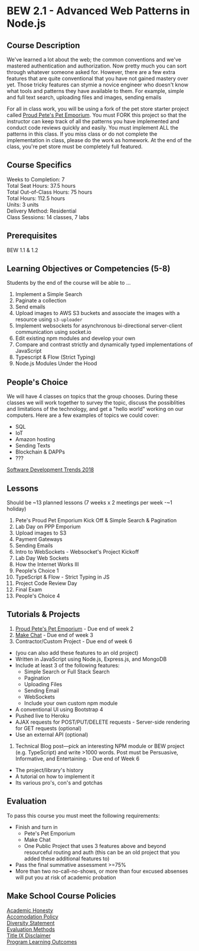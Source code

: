# BEW 2.1 - Advanced Web Patterns in Node.js

## Course Description

We've learned a lot about the web; the common conventions and we've mastered authentication and authorization. Now pretty much you can sort through whatever someone asked for. However, there are a few extra features that are quite conventional that you have not gained mastery over yet. Those tricky features can stymie a novice engineer who doesn't know what tools and patterns they have available to them. For example, simple and full text search, uploading files and images, sending emails

For all in class work, you will be using a fork of the pet store starter project called [Proud Pete's Pet Emporium](https://github.com/Product-College-Labs/petes-pets). You must FORK this project so that the instructor can keep track of all the patterns you have implemented and conduct code reviews quickly and easily. You must implement ALL the patterns in this class. If you miss class or do not complete the implementation in class, please do the work as homework. At the end of the class, you're pet store must be completely full featured.

## Course Specifics

Weeks to Completion:  7 <br>
Total Seat Hours:  37.5 hours <br>
Total Out-of-Class Hours: 75 hours <br>
Total Hours: 112.5 hours <br>
Units:  3 units <br>
Delivery Method:  Residential <br>
Class Sessions:  14 classes, 7 labs

## Prerequisites

BEW 1.1 & 1.2

## Learning Objectives or Competencies (5-8)

Students by the end of the course will be able to ...

1. Implement a Simple Search
1. Paginate a collection
1. Send emails
1. Upload images to AWS S3 buckets and associate the images with a resource using `s3-uploader`
1. Implement websockets for asynchronous bi-directional server-client communication using socket.io
1. Edit existing npm modules and develop your own
1. Compare and contrast strictly and dynamically typed implementations of JavaScript
1. Typescript & Flow (Strict Typing)
1. Node.js Modules Under the Hood

## People's Choice

We will have 4 classes on topics that the group chooses. During these classes we will work together to survey the topic, discuss the possiblities and limitations of the technology, and get a "hello world" working on our computers. Here are a few examples of topics we could cover:

* SQL
* IoT
* Amazon hosting
* Sending Texts
* Blockchain & DAPPs
* ???

[Software Development Trends 2018](https://stackify.com/software-development-trends-2018/)

## Lessons

Should be ~13 planned lessons (7 weeks x 2 meetings per week -~1 holiday)

1. Pete's Proud Pet Emporium Kick Off & Simple Search & Pagination
1. Lab Day on PPP Emporium
1. Upload images to S3
1. Payment Gateways
1. Sending Emails
1. Intro to WebSockets - Websocket's Project Kickoff
1. Lab Day Web Sockets
1. How the Internet Works III
1. People's Choice 1
1. TypeScript & Flow - Strict Typing in JS
1. Project Code Review Day
1. Final Exam
1. People's Choice 4

## Tutorials & Projects

1. [Proud Pete's Pet Emporium](https://www.makeschool.com/academy/track/pete-s-pet-emporium---advanced-web-recipes) - Due end of week 2
1. [Make Chat](https://www.makeschool.com/academy/track/make-chat) - Due end of week 3
1. Contractor/Custom Project - Due end of week 6
  - (you can also add these features to an old project)
  - Written in JavaScript using Node.js, Express.js, and MongoDB
  - Include at least 3 of the following features:
    - Simple Search or Full Stack Search
    - Pagination
    - Uploading Files
    - Sending Email
    - WebSockets
    - Include your own custom npm module
  - A conventional UI using Bootstrap 4
  - Pushed live to Heroku
  - AJAX requests for POST/PUT/DELETE requests - Server-side rendering for GET requests (optional)
  - Use an external API (optional)
1. Technical Blog post—pick an interesting NPM module or BEW project (e.g. TypeScript) and write >1000 words. Post must be Persuasive, Informative, and Entertaining. - Due end of Week 6
  - The project/library's history
  - A tutorial on how to implement it
  - Its various pro's, con's and gotchas

## Evaluation

To pass this course you must meet the following requirements:

- Finish and turn in
  - Pete's Pet Emporium
  - Make Chat
  - One Public Project that uses 3 features above and beyond resourceful routing and auth (this can be an old project that you added these additional features to)
- Pass the final summative assessment >=75%
- More than two no-call-no-shows, or more than four excused absenses will put you at risk of academic probation

## Make School Course Policies

[Academic Honesty](https://github.com/Product-College-Courses/Common-Syllabus-Sections/blob/master/Academic-Honesty-and-Plagiarism.md)<br>
[Accomodation Policy](https://github.com/Product-College-Courses/Common-Syllabus-Sections/blob/master/Accommodation-Policy.md)<br>
[Diversity Statement](https://github.com/Product-College-Courses/Common-Syllabus-Sections/blob/master/Diversity-Statement.md)<br>
[Evaluation Methods](https://github.com/Product-College-Courses/Common-Syllabus-Sections/blob/master/Evaluation-Methods.md)
<br>
[Title IX Disclaimer](https://github.com/Product-College-Courses/Common-Syllabus-Sections/blob/master/Evaluations-Title-X-Disclaimer.md)<br>
[Program Learning Outcomes](https://github.com/Product-College-Courses/Common-Syllabus-Sections/blob/master/Program-Learning-Outcomes.md)
